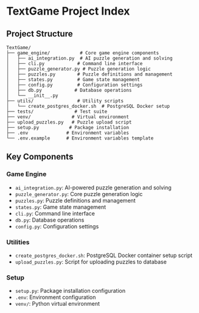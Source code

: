 # TextGame Project Index

## Project Structure
```
TextGame/
├── game_engine/           # Core game engine components
│   ├── ai_integration.py  # AI puzzle generation and solving
│   ├── cli.py            # Command line interface
│   ├── puzzle_generator.py # Puzzle generation logic
│   ├── puzzles.py        # Puzzle definitions and management
│   ├── states.py         # Game state management
│   ├── config.py         # Configuration settings
│   ├── db.py            # Database operations
│   └── __init__.py
├── utils/                # Utility scripts
│   └── create_postgres_docker.sh  # PostgreSQL Docker setup
├── tests/               # Test suite
├── venv/               # Virtual environment
├── upload_puzzles.py   # Puzzle upload script
├── setup.py           # Package installation
├── .env              # Environment variables
└── .env.example      # Environment variables template
```

## Key Components

### Game Engine
- `ai_integration.py`: AI-powered puzzle generation and solving
- `puzzle_generator.py`: Core puzzle generation logic
- `puzzles.py`: Puzzle definitions and management
- `states.py`: Game state management
- `cli.py`: Command line interface
- `db.py`: Database operations
- `config.py`: Configuration settings

### Utilities
- `create_postgres_docker.sh`: PostgreSQL Docker container setup script
- `upload_puzzles.py`: Script for uploading puzzles to database

### Setup
- `setup.py`: Package installation configuration
- `.env`: Environment configuration
- `venv/`: Python virtual environment 